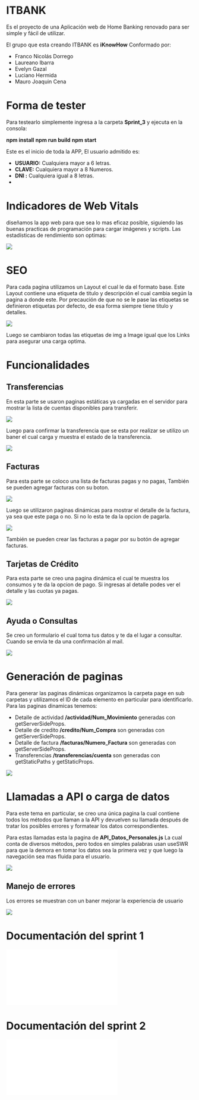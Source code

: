 ﻿# ITBANK
Es el proyecto de una Aplicación web de Home Banking renovado para ser simple y fácil de utilizar.

El grupo que esta creando ITBANK es **iKnowHow** Conformado por: 
  - Franco Nicolás Dorrego
  - Laureano Ibarra
  - Evelyn Gazal
  - Luciano Hermida
  - Mauro Joaquin Cena

# Forma de tester

Para testearlo simplemente ingresa a la carpeta **Sprint_3** y ejecuta en la consola:

**npm install** 
**npm run build** 
**npm start** 

Este es el inicio de toda la APP, El usuario admitido es:

 - **USUARIO:** Cualquiera mayor a 6 letras.
 - **CLAVE:** Cualquiera mayor a 8 Numeros.
 - **DNI :** Cualquiera igual a 8 letras.
 - 
## <h1>Indicadores de Web Vitals</h1>

diseñamos la app web para que sea lo mas eficaz posible, siguiendo las buenas practicas de programación para cargar imágenes y scripts. Las estadísticas de rendimiento son optimas:

**![](./sprint_3/docs/rendimineto.png)**

## <h1>SEO</h1>

Para cada pagina utilizamos un Layout el cual le da el formato base. Este Layout contiene una etiqueta de titulo y descripción el cual cambia según la pagina a donde este. Por precaución de que no se le pase las etiquetas se definieron etiquetas por defecto, de esa forma siempre tiene titulo y detalles.

**![](./sprint_3/docs/SEO.png)**

Luego se cambiaron todas las etiquetas de img a Image igual que los Links para asegurar una carga optima. 

## <h1>Funcionalidades</h1>

##  Transferencias

En esta parte se usaron paginas estáticas ya cargadas en el servidor para mostrar la lista de cuentas disponibles para transferir. 

**![](./sprint_3/docs/transferencias_1.png)**

Luego para confirmar la transferencia que se esta por realizar se utilizo un baner el cual carga y muestra el estado de la transferencia.

**![](./sprint_3/docs/transferencias_2.png)**

##  Facturas

Para esta parte se coloco una lista de facturas pagas y no pagas, También se pueden agregar facturas con su boton. 

**![](./sprint_3/docs/facturas.png)**

Luego se utilizaron paginas dinámicas para mostrar el detalle de la factura, ya sea que este paga o no. Si no lo esta te da la opcion de pagarla.

**![](./sprint_3/docs/pagoFacturas.png)**

También se pueden crear las facturas a pagar por su botón de agregar facturas.

##  Tarjetas de Crédito

Para esta parte se creo una pagina dinámica el cual te muestra los consumos y te da la opcion de pago. Si ingresas al detalle podes ver el detalle y las cuotas ya pagas. 

**![](./sprint_3/docs/credito.png)**


##  Ayuda o Consultas

Se creo un formulario el cual toma tus datos y te da el lugar a consultar. Cuando se envía te da una confirmación al mail. 

**![](./sprint_3/docs/consulta.png)**

##  <h1>Generación de paginas</h1>

Para generar las paginas dinámicas organizamos la carpeta page en sub carpetas y utilizamos el ID de cada elemento en particular para identificarlo. Para las paginas dinamicas tenemos: 

- Detalle de actividad **/actividad/Num_Movimiento** generadas con getServerSideProps.
- Detalle de credito **/credito/Num_Compra** son generadas con getServerSideProps.
- Detalle de factura **/facturas/Numero_Factura** son generadas con getServerSideProps.
- Transferencias **/transferencias/cuenta** son generadas con getStaticPaths y getStaticProps.

**![](./sprint_3/docs/paginas.png)**

##  <h1>Llamadas a API o carga de datos</h1>

Para este tema en particular, se creo una única pagina la cual contiene todos los métodos que llaman a la API y devuelven su llamada después de tratar los posibles errores y formatear los datos correspondientes.

Para estas llamadas esta la pagina de **API_Datos_Personales.js** La cual conta de diversos métodos, pero todos en simples palabras usan useSWR para que la demora en tomar los datos sea la primera vez y que luego la navegación sea mas fluida para el usuario.

**![](./sprint_3/docs/API.png)**


##  Manejo de errores

Los errores se muestran con un baner mejorar la experiencia de usuario

**![](./sprint_3/docs/Error.png)**

## <h1>Documentación del sprint 1</h1>

**![Documentación](./sprint_1/README.md)**

## <h1>Documentación del sprint 2</h1>

**![Documentación](./sprint_2/README_Sprint_2.md)**
